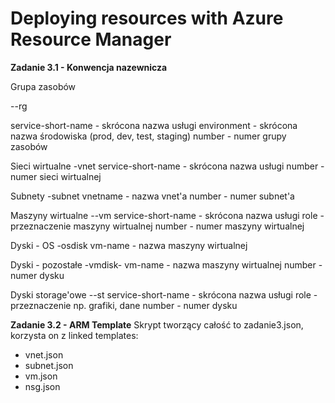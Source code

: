 # Deploying resources with Azure Resource Manager

**Zadanie 3.1 - Konwencja nazewnicza**

Grupa zasobów

<service-short-name>-<environment>-rg<number>
 
service-short-name - skrócona nazwa usługi
environment - skrócona nazwa środowiska (prod, dev, test, staging)
number - numer grupy zasobów

Sieci wirtualne
<service-short-name>-vnet<number>
service-short-name - skrócona nazwa usługi
number - numer sieci wirtualnej

Subnety
<vnetname>-subnet<number>
vnetname - nazwa vnet'a
number - numer subnet'a

Maszyny wirtualne
<service-short-name>-<role>-vm<number>
service-short-name - skrócona nazwa usługi
role - przeznaczenie maszyny wirtualnej
number - numer maszyny wirtualnej

Dyski - OS
<vm-name>-osdisk
vm-name - nazwa maszyny wirtualnej

Dyski - pozostałe
<vm-name>-vmdisk-<number>
vm-name - nazwa maszyny wirtualnej
number - numer dysku

Dyski storage'owe
<short-service-name>-<role>-st<number>
service-short-name - skrócona nazwa usługi
role - przeznaczenie np. grafiki, dane
number - numer dysku

**Zadanie 3.2 - ARM Template**
Skrypt tworzący całość to zadanie3.json, korzysta on z linked templates:
 + vnet.json
 + subnet.json
 + vm.json
 + nsg.json
 
